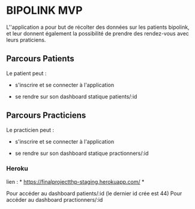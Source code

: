 # BIPOLINK MVP

L''application a pour but de récolter des données sur les patients bipolink, et leur donnent également la possibilité de prendre des rendez-vous avec leurs praticiens.

## Parcours Patients

Le patient peut :

* s'inscrire et se connecter à l'application

* se rendre sur son dashboard statique patients/:id

## Parcours Practiciens

Le practicien peut :

* s'inscrire et se connecter à l'application

* se rendre sur son dashboard statique practionners/:id

### Heroku

lien : * https://finalprojectthp-staging.herokuapp.com/ *

Pour accéder au dashboard patients/:id (le dernier id crée est 44)
Pour accéder au dashboard practionners/:id 
